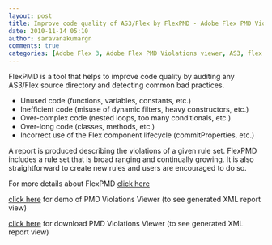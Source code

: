 ```yaml
---
layout: post
title: Improve code quality of AS3/Flex by FlexPMD - Adobe Flex PMD Violations viewer
date: 2010-11-14 05:10
author: saravanakumargn
comments: true
categories: [Adobe Flex 3, Adobe Flex PMD Violations viewer, AS3, flex 3, flex-pmd-command-line-1.2, FlexPMD, FlexPMD Commands, Improve code quality]
---
```


FlexPMD is a tool that helps to improve code quality by auditing any AS3/Flex source directory and detecting common bad practices.

* Unused code (functions, variables, constants, etc.)
* Inefficient code (misuse of dynamic filters, heavy constructors, etc.)
* Over-complex code (nested loops, too many conditionals, etc.)
* Over-long code (classes, methods, etc.)
* Incorrect use of the Flex component lifecycle (commitProperties, etc.)

A report is produced describing the violations of a given rule set. FlexPMD includes a rule set that is broad ranging and continually growing. It is also straightforward to create new rules and users are encouraged to do so. 

For more details about FlexPMD [click here](http://opensource.adobe.com/wiki/display/flexpmd/FlexPMD) 

[click here](https://sites.google.com/site/saravanakumargn/flexpmd/PMDViolationsViewer.swf?attredirects=0) for demo of PMD Violations Viewer (to see generated XML report view) 

[click here](https://sites.google.com/site/saravanakumargn/flexpmd/FlexPMDViewer_bin-release.rar?attredirects=0&d=1) for download PMD Violations Viewer (to see generated XML report view)